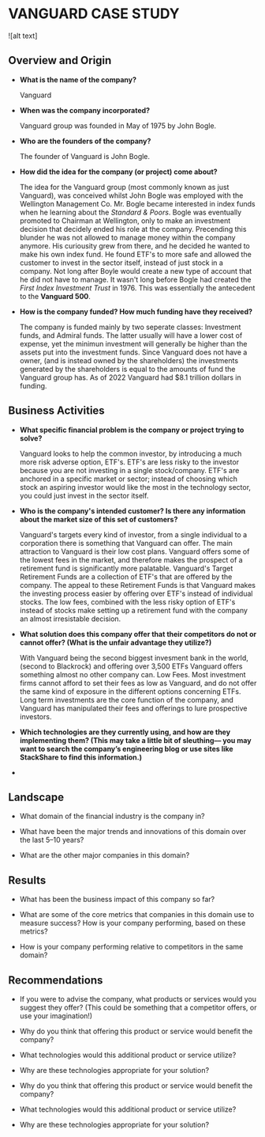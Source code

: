 # VANGUARD CASE STUDY

![alt text]

## Overview and Origin

* __What is the name of the company?__

    Vanguard
  
* __When was the company incorporated?__

     Vanguard group was founded in May of 1975 by John Bogle.

* __Who are the founders of the company?__

    The founder of Vanguard is John Bogle.

* __How did the idea for the company (or project) come about?__

    The idea for the Vanguard group (most commonly known as just Vanguard), was conceived whilst John Bogle was employed with the Wellington Management Co. Mr. Bogle became interested in index funds when he learning about the *Standard & Poors*. Bogle was eventually promoted to Chairman at Wellington, only to make an investment decision that decidely ended his role at the company. Precending this blunder he was not allowed to manage money within the company anymore. His curiousity grew from there, and he decided he wanted to make his own index fund. He found ETF's to more safe and allowed the customer to invest in the sector itself, instead of just stock in a company. Not long after Boyle would create a new type of account that he did not have to manage. It wasn't long before Bogle had created the _First Index Investment Trust_ in 1976. This was essentially the antecedent to the **Vanguard 500**.
 
* __How is the company funded? How much funding have they received?__

  The company is funded mainly by two seperate classes: Investment funds, and Admiral funds. The latter usually will have a lower cost of expense, yet the minimun investment will generally be higher than the assets put into the investment funds. Since Vanguard does not have a owner, (and is instead owned by the shareholders) the investments generated by the shareholders is equal to the amounts of fund the Vanguard group has. As of 2022 Vanguard had $8.1 trillion dollars in funding.

## Business Activities

* __What specific financial problem is the company or project trying to solve?__

    Vanguard looks to help the common investor, by introducing a much more risk adverse option, ETF's. ETF's are less risky to the investor because you are not investing in a single stock/company. ETF's are anchored in a specific market or sector; instead of choosing which stock an aspiring investor would like the most in the technology sector, you could just invest in the sector itself.

* __Who is the company's intended customer?  Is there any information about the market size of this set of customers?__

    Vanguard's targets every kind of investor, from a single individual to a corporation there is something that Vanguard can offer. The main attraction to Vanguard is their low cost plans. Vanguard offers some of the lowest fees in the market, and therefore makes the prospect of a retirement fund is significantly more palatable. Vanguard's Target Retirement Funds are a collection of ETF's that are offered by the company. The appeal to these Retirement Funds is that Vanguard makes the investing process easier by offering over ETF's instead of individual stocks. The low fees, combined with the less risky option of ETF's instead of stocks make setting up a retirement fund with the company an almost irresistable decision.

* __What solution does this company offer that their competitors do not or cannot offer? (What is the unfair advantage they utilize?)__

    With Vanguard being the second biggest invesment bank in the world, (second to Blackrock) and offering over 3,500 ETFs Vanguard offers something almost no other company can. Low Fees. Most investment firms cannot afford to set their fees as low as Vanguard, and do not offer the same kind of exposure in the different options concerning ETFs. Long term investments are the core function of the company, and Vanguard has manipulated their fees and offerings to lure prospective investors.  

* __Which technologies are they currently using, and how are they implementing them? (This may take a little bit of sleuthing–– you may want to search the company’s engineering blog or use sites like StackShare to find this information.)__

* 


## Landscape

* What domain of the financial industry is the company in?

* What have been the major trends and innovations of this domain over the last 5–10 years?

* What are the other major companies in this domain?


## Results

* What has been the business impact of this company so far?

* What are some of the core metrics that companies in this domain use to measure success? How is your company performing, based on these metrics?

* How is your company performing relative to competitors in the same domain?


## Recommendations

* If you were to advise the company, what products or services would you suggest they offer? (This could be something that a competitor offers, or use your imagination!)

* Why do you think that offering this product or service would benefit the company?

* What technologies would this additional product or service utilize?

* Why are these technologies appropriate for your solution?


* Why do you think that offering this product or service would benefit the company?

* What technologies would this additional product or service utilize?

* Why are these technologies appropriate for your solution?
